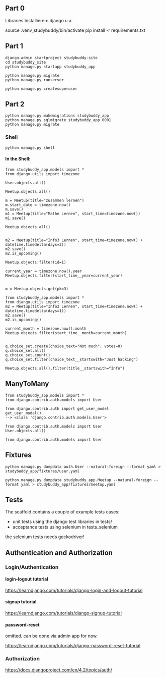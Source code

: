 ## Part 0
Libraries Installieren: django u.a. 

   source .venv_studybuddy/bin/activate
   pip install -r requirements.txt
## Part 1

    django-admin startproject studybuddy-site
    cd studybuddy_site
    python manage.py startapp studybuddy_app

    python manage.py migrate
    python manage.py runserver

    python manage.py createsuperuser

## Part 2

    python manage.py makemigrations studybuddy_app
    python manage.py sqlmigrate studybuddy_app 0001
    python manage.py migrate

### Shell

    python manage.py shell

#### In the Shell:

    from studybuddy_app.models import *
    from django.utils import timezone

    User.objects.all()

    Meetup.objects.all()
    
    m = Meetup(title="zusammen lernen")
    m.start_date = timezone.now()
    m.save()
    m1 = Meetup(title="Mathe Lernen", start_time=timezone.now())
    m1.save()

    Meetup.objects.all()


    m2 = Meetup(title="Info3 Lernen", start_time=timezone.now() + datetime.timedelta(days=3))
    m2.save()
    m2.is_upcoming()

    Meetup.objects.filter(id=1)

    current_year = timezone.now().year
    Meetup.objects.filter(start_time__year=current_year)

    
    m = Meetup.objects.get(pk=3)

    from studybuddy_app.models import *
    from django.utils import timezone
    m2 = Meetup(title="Info2 Lernen", start_time=timezone.now() + datetime.timedelta(days=1))
    m2.save()
    m2.is_upcoming()

    current_month = timezone.now().month
    Meetup.objects.filter(start_time__month=current_month)


    q.choice_set.create(choice_text="Not much", votes=0)
    q.choice_set.all()
    q.choice_set.count()
    q.choice_set.filter(choice_text__startswith="Just hacking")
    
    Meetup.objects.all().filter(title__startswith="Info")

## ManyToMany

    from studybuddy_app.models import *
    from django.contrib.auth.models import User

    from django.contrib.auth import get_user_model
    get_user_model()
    --> <class 'django.contrib.auth.models.User'>
    
    from django.contrib.auth.models import User
    User.objects.all()

    from django.contrib.auth.models import User

## Fixtures


    python manage.py dumpdata auth.User --natural-foreign --format yaml > studybuddy_app/fixtures/user.yaml

    python manage.py dumpdata studybuddy_app.Meetup --natural-foreign --format yaml > studybuddy_app/fixtures/meetup.yaml
## Tests

The scaffold contains a couple of example tests cases: 

- unit tests using the django test libraries in tests/
- acceptance tests using selenium in tests_selenium

the selenium tests needs geckodriver!
## Authentication and Authorization
### Login/Authentication

#### login-logout tutorial

https://learndjango.com/tutorials/django-login-and-logout-tutorial

#### signup tutorial

https://learndjango.com/tutorials/django-signup-tutorial

####  password-reset 

omitted. can be done via admin app for now.

https://learndjango.com/tutorials/django-password-reset-tutorial

### Authorization

https://docs.djangoproject.com/en/4.2/topics/auth/